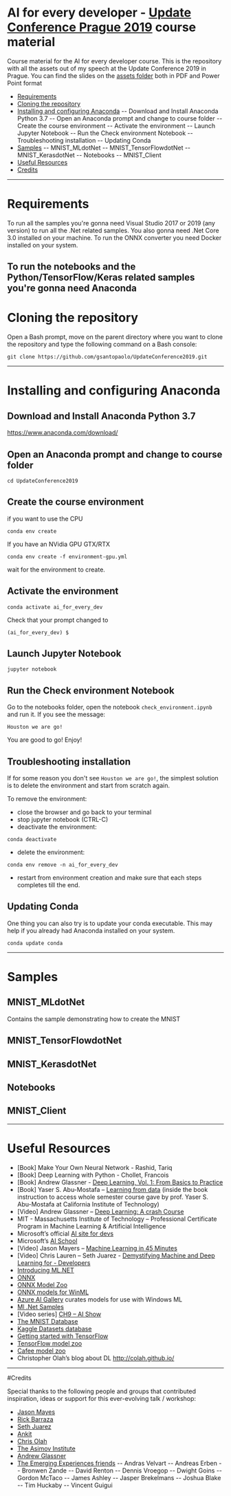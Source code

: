 



# AI for every developer - [Update Conference Prague 2019](https://www.updateconference.net/) course material 
Course material for the AI for every developer course.
This is the repository with all the assets out of my speech at the Update Conference 2019 in Prague.
You can find the slides on the [assets folder](https://github.com/gsantopaolo/UpdateConference2019/tree/master/Assets) both in PDF and Power Point format

- [Requirements](https://github.com/gsantopaolo/UpdateConference2019#requirements)
- [Cloning the repository](https://github.com/gsantopaolo/UpdateConference2019#cloning-the-repository)
- [Installing and configuring Anaconda](https://github.com/gsantopaolo/UpdateConference2019#installing-and-configuring-anaconda)
-- Download and Install Anaconda Python 3.7
-- Open an Anaconda prompt and change to course folder
-- Create the course environment
-- Activate the environment
-- Launch Jupyter Notebook
-- Run the Check environment Notebook
-- Troubleshooting installation
-- Updating Conda
- [Samples](https://github.com/gsantopaolo/UpdateConference2019#samples)
-- MNIST_MLdotNet
-- MNIST_TensorFlowdotNet
-- MNIST_KerasdotNet
-- Notebooks
-- MNIST_Client
- [Useful Resources](https://github.com/gsantopaolo/UpdateConference2019#useful-resources)
- [Credits](https://github.com/gsantopaolo/UpdateConference2019#credits)

------
# Requirements
To run all the samples you're gonna need Visual Studio 2017 or 2019 (any version) to run all the .Net related samples.
You also gonna need .Net Core 3.0 installed on your machine.
To run the ONNX converter you need Docker installed on your system.

To run the notebooks and the Python/TensorFlow/Keras related samples you're gonna need Anaconda
------
# Cloning the repository
Open a Bash prompt, move on the parent directory where you want to clone the repository and type the following command on a Bash console:

```
git clone https://github.com/gsantopaolo/UpdateConference2019.git
```
------
# Installing and configuring Anaconda
## Download and Install Anaconda Python 3.7

https://www.anaconda.com/download/

## Open an Anaconda prompt and change to course folder

```
cd UpdateConference2019
```

## Create the course environment
if you want to use the CPU
```
conda env create
```
If you have an NVidia GPU GTX/RTX
```
conda env create -f environment-gpu.yml
```

wait for the environment to create.

## Activate the environment
```
conda activate ai_for_every_dev
```

Check that your prompt changed to

```
(ai_for_every_dev) $
```

## Launch Jupyter Notebook

```
jupyter notebook
```

## Run the Check environment Notebook

Go to the notebooks folder, open the notebook `check_environment.ipynb` and run it. If you see the message:

    Houston we are go!

You are good to go! Enjoy!


## Troubleshooting installation
If for some reason you don't see `Houston we are go!`, the simplest solution is to delete the environment and start from scratch again.

To remove the environment:

- close the browser and go back to your terminal
- stop jupyter notebook (CTRL-C)
- deactivate the environment:

```
conda deactivate
```

- delete the environment:

```
conda env remove -n ai_for_every_dev
```

- restart from environment creation and make sure that each steps completes till the end.

## Updating Conda

One thing you can also try is to update your conda executable. This may help if you already had Anaconda installed on your system.

```
conda update conda
```
------
# Samples
## MNIST_MLdotNet
Contains the sample demonstrating how to create the MNIST 

## MNIST_TensorFlowdotNet

## MNIST_KerasdotNet

## Notebooks

## MNIST_Client
------
# Useful Resources
- [Book] Make Your Own Neural Network - Rashid, Tariq 
- [Book] Deep Learning with Python - Chollet, Francois
- [Book] Andrew Glassner   - [Deep Learning, Vol. 1: From Basics to Practice](https://www.amazon.com/dp/B079XSQNRX/)
- [Book] Yaser S. Abu-Mostafa – [Learning from data](https://www.amazon.com/Learning-Data-Yaser-S-Abu-Mostafa/dp/1600490069)  (inside the book instruction to access whole semester course gave by prof. Yaser S. Abu-Mostafa  at California Institute of Technology)
- [Video] Andrew Glassner – [Deep Learning: A crash Course](https://www.youtube.com/watch?v=r0Ogt-q956I ) 
- MIT - Massachusetts Institute of Technology – Professional Certificate Program in Machine Learning & Artificial Intelligence
- Microsoft’s official [AI site for devs](https://azure.microsoft.com/en-us/overview/ai-platform/) 
- Microsoft’s [AI School](https://aischool.microsoft.com/en-us/learning-paths ) 
- [Video] Jason Mayers – [Machine Learning in 45 Minutes](https://www.youtube.com/watch?v=X4I9QmcSEYo)  
- [Video] Chris Lauren – Seth Juarez - [Demystifying Machine and Deep Learning for - Developers](https://www.youtube.com/watch?v=cU7Wq5k8u-U)  
- [Introducing ML.NET](https://www.youtube.com/watch?v=OhCysVU5RDA ) 
- [ONNX](https://onnx.ai/) 
- [ONNX Model Zoo](https://github.com/onnx/models)  
- [ONNX models for WinML](https://docs.microsoft.com/en-us/windows/ai/get-onnx-model)  
- [Azure AI Gallery](https://gallery.azure.ai/models ) curates models for use with Windows ML 
- [Ml .Net Samples](https://github.com/dotnet/machinelearning-samples)  
- [Video series] [CH9 – AI Show](https://channel9.msdn.com/Shows/AI-Show) 
- [The MNIST Database](http://yann.lecun.com/exdb/mnist/ ) 
- [Kaggle Datasets database](https://www.kaggle.com/datasets)  
- [Getting started with TensorFlow](https://tf.wiki/en/basic.html ) 
- [TensorFlow model zoo](https://github.com/tensorflow/models/blob/master/research/object_detection/g3doc/detection_model_zoo.md ) 
- [Cafee model zoo](https://github.com/BVLC/caffe/wiki/Model-Zoo)   
- Christopher Olah’s blog about DL http://colah.github.io/ 
------

#Credits

Special thanks to the following people and groups that contributed inspiration, ideas or support for this ever-evolving talk / workshop:
- [Jason Mayes](https://twitter.com/jason_mayes)
- [Rick Barraza](https://twitter.com/rickbarraza)
- [Seth Juarez](https://twitter.com/sethjuarez)
- [Ankit](https://twitter.com/ankitasthana86)
- [Chris Olah](https://twitter.com/ch402)	 
- [The Asimov Institute](http://www.asimovinstitute.org/)
- [Andrew Glassner](https://twitter.com/andrewglassner)
- [The Emerging Experiences friends](https://emerging-experiences.slack.com/)
-- Andras Velvart
-- Andreas Erben
-- Bronwen Zande
-- David Renton
-- Dennis Vroegop
-- Dwight Goins
-- Gordon McTaco
-- James Ashley
-- Jasper Brekelmans
-- Joshua Blake
-- Tim Huckaby
-- Vincent Guigui
